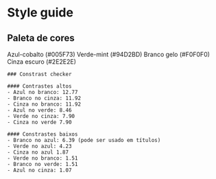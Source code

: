 # Style guide

## Paleta de cores
Azul-cobalto (#005F73)
Verde-mint (#94D2BD)
Branco gelo (#F0F0F0)
Cinza escuro (#2E2E2E)

```
### Constrast checker

#### Contrastes altos
- Azul no branco: 12.77
- Branco no cinza: 11.92
- Cinza no branco: 11.92
- Azul no verde: 8.46
- Verde no cinza: 7.90
- Cinza no verde 7.90

#### Constrastes baixos
- Branco no azul: 6.39 (pode ser usado em títulos)
- Verde no azul: 4.23
- Cinza no azul 1.87
- Verde no branco: 1.51
- Branco no verde: 1.51
- Azul no cinza: 1.07
```